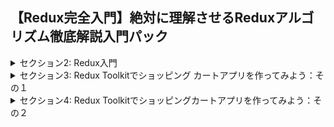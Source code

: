 ## 【Redux完全入門】絶対に理解させるReduxアルゴリズム徹底解説入門パック


<details>
<summary>セクション2: Redux入門</summary>

| NO | 内容 |
| ---- | ---- |
| 6. | 生のReduxで必要なものを書き出してみよう |
| 7. | Store・Action・Reducerを実際にコーディングして用意しよう |
| 8. | Dispatchで通知して新しい状態になったらログに出力してみよう |
| 9. | コードのリファクタリングとReducerを作ろう |
| 10. | 複数のReducerを組み合わせる操作を始めよう |
| 11. | Redux dev Toolsプラグインをインストールしよう |
| 12. | ProviderでグローバルにStoreを利用してみよう |
| 13. | useSelectorのHooksを使って状態にアクセスしよう |
| 14. | 状態更新のためのUIを作成しよう |
| 15. | Actionを作成してuseDispatchでStoreへ通知を出してみよう |
| 16. | payloadを追加して7ずつカウントアップさせよう |

</details>

<details>
<summary>セクション3: Redux Toolkitでショッピング カートアプリを作ってみよう：その１</summary>

| NO | 内容 |
| ---- | ---- |
| 17. | 完成品のデモ紹介 |
| 18. | ショッピングカートプロジェクト用に雛形を作成しよう |
| 19. | Redux ToolkitでStoreを作成してみよう|
| 20. | Sliceを理解して実装してみよう |
| 21. | reducerをstoreに渡して中身を確認してみよう |
| 22. | ナビゲーションバーを作成してみよう |
| 23. | useSelectorでstoreにアクセスして表示してみよう |
| 24. | HeroIconsを利用してカートアイコンを表示しよう |

</details>

<details>
<summary>セクション4: Redux Toolkitでショッピングカートアプリを作ってみよう：その２</summary>

| NO | 内容 |
| ---- | ---- |
| 25.| 商品情報をローカルで定義しておこう |
| 26.| 買い物かごの中身を出力するコンテナを作成しよう：その１ |
| 27.| 買い物かごの中身を出力するコンテナを作成しよう：その２ |
| 28.| Storeの中身から商品情報を取り出して出力してみよう |
| 29.| 全ての商品を削除するActionとReducerを作成しよう |
| 30.| DispatchでStoreに通知して商品を全て削除しよう |
<!-- | 31.| １つの商品を削除するReducerを作成しよう：その１ |
| 32.| １つの商品を削除するReducerを作成しよう：その２ |
| 33.| 購入する商品数を昇降させるReducerを作成しよう |
| 34.| 合計金額・商品数を管理するReducerを作成しよう |
| 35.| カート状態が変化する度に発火する仕組みを構築しよう | -->

</details>


